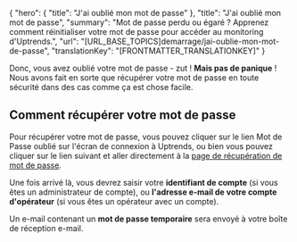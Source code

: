 {
  "hero": {
    "title": "J'ai oublié mon mot de passe"
  },
  "title": "J'ai oublié mon mot de passe",
  "summary": "Mot de passe perdu ou égaré ? Apprenez comment réinitialiser votre mot de passe pour accéder au monitoring d'Uptrends.",
  "url": "[URL_BASE_TOPICS]demarrage/jai-oublie-mon-mot-de-passe",
  "translationKey": "[FRONTMATTER_TRANSLATIONKEY]"
}

Donc, vous avez oublié votre mot de passe - zut ! **Mais pas de panique** ! Nous avons fait en sorte que récupérer votre mot de passe en toute sécurité dans des cas comme ça est chose facile.

## Comment récupérer votre mot de passe

Pour récupérer votre mot de passe, vous pouvez cliquer sur le lien Mot de Passe oublié sur l'écran de connexion à Uptrends, ou bien vous pouvez cliquer sur le lien suivant et aller directement à la [page de récupération de mot de passe]([LINK_URL_1]).

Une fois arrivé là, vous devrez saisir votre **identifiant de compte** (si vous êtes un administrateur de compte), ou **l'adresse e-mail de votre compte d'opérateur** (si vous êtes un opérateur avec un compte).

Un e-mail contenant un **mot de passe temporaire** sera envoyé à votre boîte de réception e-mail.
